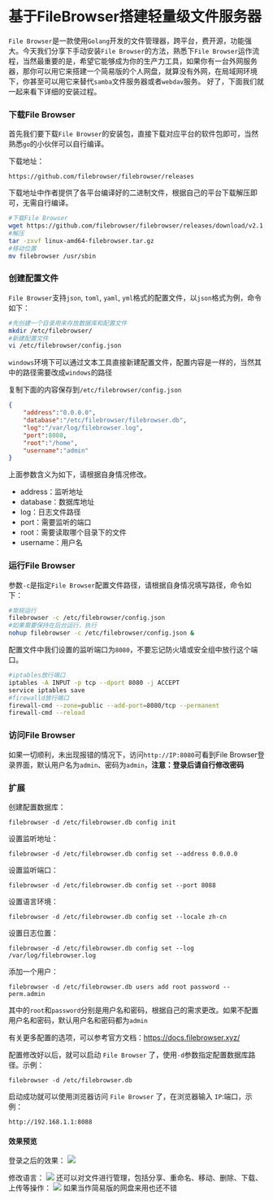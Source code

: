 # 基于FileBrowser搭建轻量级文件服务器

`File Browser`是一款使用`Golang`开发的文件管理器，跨平台，费开源，功能强大。今天我们分享下手动安装`File Browser`的方法，熟悉下`File Browser`运作流程，当然最重要的是，希望它能够成为你的生产力工具，如果你有一台外网服务器，那你可以用它来搭建一个简易版的个人网盘，就算没有外网，在局域网环境下，你甚至可以用它来替代`samba`文件服务器或者`webdav`服务。
好了，下面我们就一起来看下详细的安装过程。

### 下载File Browser
首先我们要下载`File Browser`的安装包，直接下载对应平台的软件包即可，当然熟悉`go`的小伙伴可以自行编译。

 下载地址：
```
https://github.com/filebrowser/filebrowser/releases
```

下载地址中作者提供了各平台编译好的二进制文件，根据自己的平台下载解压即可，无需自行编译。

```bash
#下载File Browser
wget https://github.com/filebrowser/filebrowser/releases/download/v2.1.0/linux-amd64-filebrowser.tar.gz
#解压
tar -zxvf linux-amd64-filebrowser.tar.gz
#移动位置
mv filebrowser /usr/sbin
```

### 创建配置文件

`File Browser`支持`json`, `toml`, `yaml`, `yml`格式的配置文件，以`json`格式为例，命令如下：

```bash
#先创建一个目录用来存放数据库和配置文件
mkdir /etc/filebrowser/
#新建配置文件
vi /etc/filebrowser/config.json
```

`windows`环境下可以通过文本工具直接新建配置文件，配置内容是一样的，当然其中的路径需要改成`windows`的路径

复制下面的内容保存到`/etc/filebrowser/config.json`

```json
{
    "address":"0.0.0.0",
    "database":"/etc/filebrowser/filebrowser.db",
    "log":"/var/log/filebrowser.log",
    "port":8080,
    "root":"/home",
    "username":"admin"
}
```

上面参数含义为如下，请根据自身情况修改。

- address：监听地址
- database：数据库地址
- log：日志文件路径
- port：需要监听的端口
- root：需要读取哪个目录下的文件
- username：用户名

### 运行File Browser

参数`-c`是指定`File Browser`配置文件路径，请根据自身情况填写路径，命令如下：

```bash
#常规运行
filebrowser -c /etc/filebrowser/config.json
#如果需要保持在后台运行，执行
nohup filebrowser -c /etc/filebrowser/config.json &
```

配置文件中我们设置的监听端口为`8080`，不要忘记防火墙或安全组中放行这个端口。

```bash
#iptables放行端口
iptables -A INPUT -p tcp --dport 8080 -j ACCEPT
service iptables save
#firewalld放行端口
firewall-cmd --zone=public --add-port=8080/tcp --permanent
firewall-cmd --reload
```

### 访问File Browser

如果一切顺利，未出现报错的情况下，访问`http://IP:8080`可看到File Browser登录界面，默认用户名为`admin`、密码为`admin`，**注意：登录后请自行修改密码**

### 扩展

创建配置数据库：

```
filebrowser -d /etc/filebrowser.db config init
```

设置监听地址：

```
filebrowser -d /etc/filebrowser.db config set --address 0.0.0.0
```

设置监听端口：

```
filebrowser -d /etc/filebrowser.db config set --port 8088
```

设置语言环境：

```
filebrowser -d /etc/filebrowser.db config set --locale zh-cn
```

设置日志位置：

```
filebrowser -d /etc/filebrowser.db config set --log /var/log/filebrowser.log
```

添加一个用户：

```
filebrowser -d /etc/filebrowser.db users add root password --perm.admin
```

其中的`root`和`password`分别是用户名和密码，根据自己的需求更改。如果不配置用户名和密码，默认用户名和密码都为`admin`

有关更多配置的选项，可以参考官方文档：https://docs.filebrowser.xyz/

配置修改好以后，就可以启动 `File Browser` 了，使用`-d`参数指定配置数据库路径。示例：

```
filebrowser -d /etc/filebrowser.db
```

启动成功就可以使用浏览器访问 `File Browser` 了，在浏览器输入 `IP`:端口，示例：
```
http://192.168.1.1:8088
```

#### 效果预览
登录之后的效果：
![](https://gitee.com/sysker/picBed/raw/master/images/20211111132747.png)

修改语言：
![](https://gitee.com/sysker/picBed/raw/master/images/20211111132927.png)
还可以对文件进行管理，包括分享、重命名、移动、删除、下载、上传等操作：
![](https://gitee.com/sysker/picBed/raw/master/images/20211111133024.png)
如果当作简易版的网盘来用也还不错